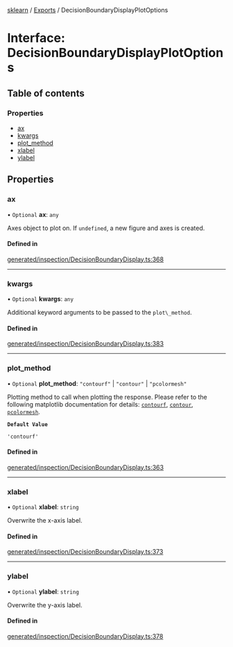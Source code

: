 [sklearn](../readme.md) / [Exports](../modules.md) / DecisionBoundaryDisplayPlotOptions

# Interface: DecisionBoundaryDisplayPlotOptions

## Table of contents

### Properties

- [ax](DecisionBoundaryDisplayPlotOptions.md#ax)
- [kwargs](DecisionBoundaryDisplayPlotOptions.md#kwargs)
- [plot\_method](DecisionBoundaryDisplayPlotOptions.md#plot_method)
- [xlabel](DecisionBoundaryDisplayPlotOptions.md#xlabel)
- [ylabel](DecisionBoundaryDisplayPlotOptions.md#ylabel)

## Properties

### ax

• `Optional` **ax**: `any`

Axes object to plot on. If `undefined`, a new figure and axes is created.

#### Defined in

[generated/inspection/DecisionBoundaryDisplay.ts:368](https://github.com/transitive-bullshit/scikit-learn-ts/blob/367336a/packages/sklearn/src/generated/inspection/DecisionBoundaryDisplay.ts#L368)

___

### kwargs

• `Optional` **kwargs**: `any`

Additional keyword arguments to be passed to the `plot\_method`.

#### Defined in

[generated/inspection/DecisionBoundaryDisplay.ts:383](https://github.com/transitive-bullshit/scikit-learn-ts/blob/367336a/packages/sklearn/src/generated/inspection/DecisionBoundaryDisplay.ts#L383)

___

### plot\_method

• `Optional` **plot\_method**: ``"contourf"`` \| ``"contour"`` \| ``"pcolormesh"``

Plotting method to call when plotting the response. Please refer to the following matplotlib documentation for details: [`contourf`](https://matplotlib.org/stable/api/_as_gen/matplotlib.pyplot.contourf.html#matplotlib.pyplot.contourf "(in Matplotlib v3.7.1)"), [`contour`](https://matplotlib.org/stable/api/_as_gen/matplotlib.pyplot.contour.html#matplotlib.pyplot.contour "(in Matplotlib v3.7.1)"), [`pcolormesh`](https://matplotlib.org/stable/api/_as_gen/matplotlib.pyplot.pcolormesh.html#matplotlib.pyplot.pcolormesh "(in Matplotlib v3.7.1)").

**`Default Value`**

`'contourf'`

#### Defined in

[generated/inspection/DecisionBoundaryDisplay.ts:363](https://github.com/transitive-bullshit/scikit-learn-ts/blob/367336a/packages/sklearn/src/generated/inspection/DecisionBoundaryDisplay.ts#L363)

___

### xlabel

• `Optional` **xlabel**: `string`

Overwrite the x-axis label.

#### Defined in

[generated/inspection/DecisionBoundaryDisplay.ts:373](https://github.com/transitive-bullshit/scikit-learn-ts/blob/367336a/packages/sklearn/src/generated/inspection/DecisionBoundaryDisplay.ts#L373)

___

### ylabel

• `Optional` **ylabel**: `string`

Overwrite the y-axis label.

#### Defined in

[generated/inspection/DecisionBoundaryDisplay.ts:378](https://github.com/transitive-bullshit/scikit-learn-ts/blob/367336a/packages/sklearn/src/generated/inspection/DecisionBoundaryDisplay.ts#L378)

